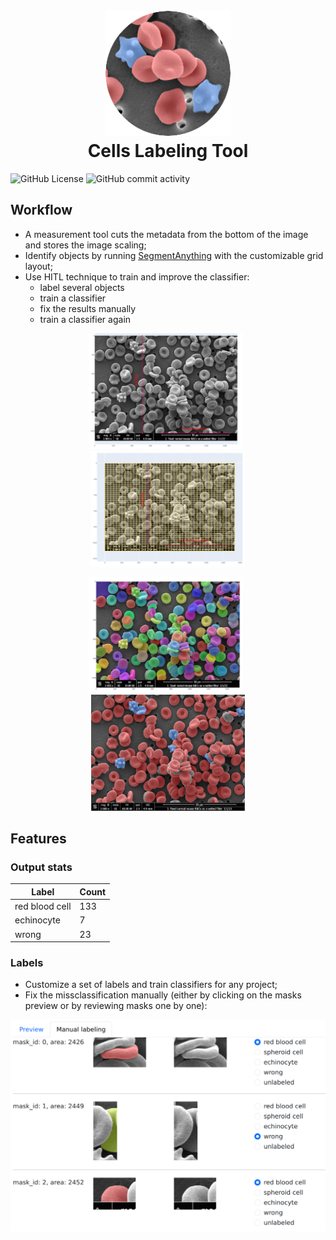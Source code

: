  <h1 align="center">
  <br>
  <img src="docs/img/cells_labeling_tool.png" alt="Logo" width="200">
  <br>
    Cells Labeling Tool
  <br>
</h1>

![GitHub License](https://img.shields.io/github/license/sashuIya/rbc-classifier)
![GitHub commit activity](https://img.shields.io/github/commit-activity/y/sashuIya/rbc-classifier)

## Workflow

*  A measurement tool cuts the metadata from the bottom of the image and stores the image scaling;
*  Identify objects by running [SegmentAnything](https://github.com/facebookresearch/segment-anything) with the customizable grid layout;
*  Use HITL technique to train and improve the classifier:
    - label several objects
    - train a classifier
    - fix the results manually
    - train a classifier again

<p align="center">
    <img width="49%" src="docs/img/sample_measurement.png" alt="measurement"/>
&nbsp;
    <img width="49%" src="docs/img/sample_grid.png" alt="grid"/>
</p>

<p align="center">
    <img width="49%" src="docs/img/sample_masks.png" alt="masks"/>
&nbsp;
    <img width="49%" src="docs/img/sample_result.png" alt="result"/>
</p>

## Features

### Output stats

| **Label**      | **Count** |
| -------------- | --------- |
| red blood cell | 133       |
| echinocyte     | 7         |
| wrong          | 23        |

### Labels

* Customize a set of labels and train classifiers for any project;
* Fix the missclassification manually (either by clicking on the masks preview or by reviewing masks one by one):

<img src="docs/img/sample_fix_labels.png" alt="fixing labels" width="600"/>
